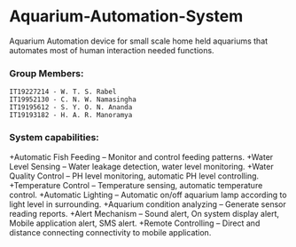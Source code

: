 # Aquarium-Automation-System
Aquarium Automation device for small scale home held aquariums that automates most of human interaction needed functions.  
   
### Group Members:
    IT19227214 - W. T. S. Rabel
    IT19952130 - C. N. W. Namasingha
    IT19195612 - S. Y. O. N. Ananda
    IT19193182 - H. A. R. Manoramya

### System capabilities:

+Automatic Fish Feeding – Monitor and control feeding patterns.
+Water Level Sensing – Water leakage detection, water level monitoring.
+Water Quality Control – PH level monitoring, automatic PH level controlling.
+Temperature Control – Temperature sensing, automatic temperature control.
+Automatic Lighting – Automatic on/off aquarium lamp according to light level in surrounding.
+Aquarium condition analyzing – Generate sensor reading reports.
+Alert Mechanism – Sound alert, On system display alert, Mobile application alert, SMS alert. 
+Remote Controlling – Direct and distance connecting connectivity to mobile application.





